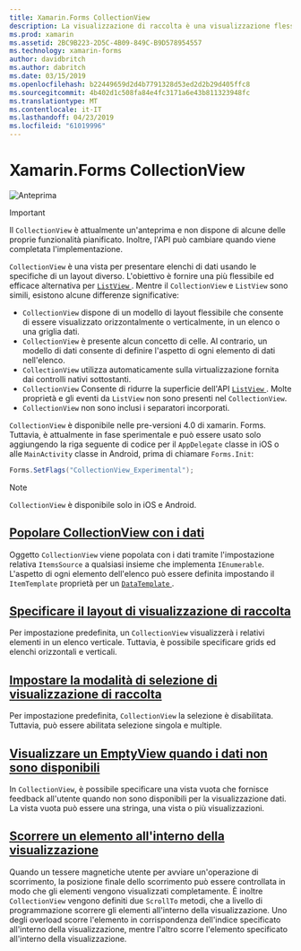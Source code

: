 ```yaml
---
title: Xamarin.Forms CollectionView
description: La visualizzazione di raccolta è una visualizzazione flessibile ed efficiente per presentare elenchi di dati usando le specifiche di un layout diverso.
ms.prod: xamarin
ms.assetid: 2BC9B223-2D5C-4B09-849C-B9D578954557
ms.technology: xamarin-forms
author: davidbritch
ms.author: dabritch
ms.date: 03/15/2019
ms.openlocfilehash: b22449659d2d4b7791328d53ed2d2b29d405ffc8
ms.sourcegitcommit: 4b402d1c508fa84e4fc3171a6e43b811323948fc
ms.translationtype: MT
ms.contentlocale: it-IT
ms.lasthandoff: 04/23/2019
ms.locfileid: "61019996"
---
```

# <a name="xamarinforms-collectionview"></a>Xamarin.Forms CollectionView

![Anteprima](~/media/shared/preview.png)

> [!IMPORTANT]
> Il `CollectionView` è attualmente un'anteprima e non dispone di alcune delle proprie funzionalità pianificato. Inoltre, l'API può cambiare quando viene completata l'implementazione.

`CollectionView` è una vista per presentare elenchi di dati usando le specifiche di un layout diverso. L'obiettivo è fornire una più flessibile ed efficace alternativa per [ `ListView` ](xref:Xamarin.Forms.ListView). Mentre il `CollectionView` e `ListView` sono simili, esistono alcune differenze significative:

- `CollectionView` dispone di un modello di layout flessibile che consente di essere visualizzato orizzontalmente o verticalmente, in un elenco o una griglia dati.
- `CollectionView` è presente alcun concetto di celle. Al contrario, un modello di dati consente di definire l'aspetto di ogni elemento di dati nell'elenco.
- `CollectionView` utilizza automaticamente sulla virtualizzazione fornita dai controlli nativi sottostanti.
- `CollectionView` Consente di ridurre la superficie dell'API [ `ListView` ](xref:Xamarin.Forms.ListView). Molte proprietà e gli eventi da `ListView` non sono presenti nel `CollectionView`.
- `CollectionView` non sono inclusi i separatori incorporati.

`CollectionView` è disponibile nelle pre-versioni 4.0 di xamarin. Forms. Tuttavia, è attualmente in fase sperimentale e può essere usato solo aggiungendo la riga seguente di codice per il `AppDelegate` classe in iOS o alle `MainActivity` classe in Android, prima di chiamare `Forms.Init`:

```csharp
Forms.SetFlags("CollectionView_Experimental");
```

> [!NOTE]
> `CollectionView` è disponibile solo in iOS e Android.

## <a name="populate-collectionview-with-datapopulate-datamd"></a>[Popolare CollectionView con i dati](populate-data.md)

Oggetto `CollectionView` viene popolata con i dati tramite l'impostazione relativa `ItemsSource` a qualsiasi insieme che implementa `IEnumerable`. L'aspetto di ogni elemento dell'elenco può essere definita impostando il `ItemTemplate` proprietà per un [ `DataTemplate` ](xref:Xamarin.Forms.DataTemplate).

## <a name="specify-collectionview-layoutlayoutmd"></a>[Specificare il layout di visualizzazione di raccolta](layout.md)

Per impostazione predefinita, un `CollectionView` visualizzerà i relativi elementi in un elenco verticale. Tuttavia, è possibile specificare grids ed elenchi orizzontali e verticali.

## <a name="set-collectionview-selection-modeselectionmd"></a>[Impostare la modalità di selezione di visualizzazione di raccolta](selection.md)

Per impostazione predefinita, `CollectionView` la selezione è disabilitata. Tuttavia, può essere abilitata selezione singola e multiple.

## <a name="display-an-emptyview-when-data-is-unavailableemptyviewmd"></a>[Visualizzare un EmptyView quando i dati non sono disponibili](emptyview.md)

In `CollectionView`, è possibile specificare una vista vuota che fornisce feedback all'utente quando non sono disponibili per la visualizzazione dati. La vista vuota può essere una stringa, una vista o più visualizzazioni.

## <a name="scroll-an-item-into-viewscrollingmd"></a>[Scorrere un elemento all'interno della visualizzazione](scrolling.md)

Quando un tessere magnetiche utente per avviare un'operazione di scorrimento, la posizione finale dello scorrimento può essere controllata in modo che gli elementi vengono visualizzati completamente. È inoltre `CollectionView` vengono definiti due `ScrollTo` metodi, che a livello di programmazione scorrere gli elementi all'interno della visualizzazione. Uno degli overload scorre l'elemento in corrispondenza dell'indice specificato all'interno della visualizzazione, mentre l'altro scorre l'elemento specificato all'interno della visualizzazione.
